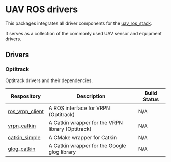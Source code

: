 # UAV ROS drivers

This packages integrates all driver components for the  [uav_ros_stack](https://github.com/lmark1/uav_ros_stack).  

It serves as a collection of the commonly used UAV sensor and equipment drivers.

## Drivers

### Optitrack

Optitrack drivers and their dependencies.

| Respository | Description | Build Status |
|----|----|----|
| [ros_vrpn_client](https://github.com/ethz-asl/ros_vrpn_client) | A ROS interface for VRPN (Optitrack) | N/A |
| [vrpn_catkin](https://github.com/ethz-asl/vrpn_catkin) | A Catkin wrapper for the VRPN library (Optitrack) | N/A |
| [catkin_simple](https://github.com/catkin/catkin_simple) | A CMake wrapper for Catkin | N/A |
| [glog_catkin](https://github.com/ethz-asl/glog_catkin) | A Catkin wrapper for the Google glog library | N/A |


